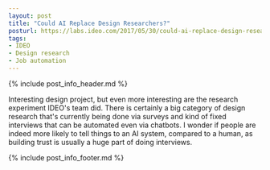 ```yaml
---
layout: post
title: "Could AI Replace Design Researchers?"
posturl: https://labs.ideo.com/2017/05/30/could-ai-replace-design-researchers/
tags:
- IDEO
- Design research
- Job automation
---
```


{% include post_info_header.md %}

Interesting design project, but even more interesting are the research experiment IDEO's team did. There is certainly a big category of design research that's currently being done via surveys and kind of fixed interviews that can be automated even via chatbots. I wonder if people are indeed more likely to tell things to an AI system, compared to a human, as building trust is usually a huge part of doing interviews.

<!--more-->
{% include post_info_footer.md %}
